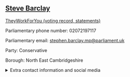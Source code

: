 ## <a href="https://members.parliament.uk/member/4095/contact">Steve Barclay</a>

<a href="https://www.theyworkforyou.com/mp/24916/steve_barclay/north_east_cambridgeshire">TheyWorkForYou (voting record, statements)</a> 

Parliamentary phone number: 02072197117 

Parliamentary email: stephen.barclay.mp@parliament.uk 

Party: Conservative 

Borough: North East Cambridgeshire 

<details><summary>Extra contact information and social media</summary> 
<li>Website: http://www.stevebarclay.net/</li>
<li>Twitter: https://twitter.com/SteveBarclayMP</li>
<li>Constituency office phone number: 01354656635</li>
<li>Constituency office email:</li>
<li>Facebook: https://www.facebook.com/stevebarclaymp</li>
<li>Instagram:</li>
<li>Youtube:</li>
<li>Linkedin:</li>
<li>Government department phone number:</li>
<li>Government department email:</li>
<li>Threads:</li>
<li>Party office phone number:</li>
<li>Party office email:</li>
<li>Tiktok:</li>
</details>